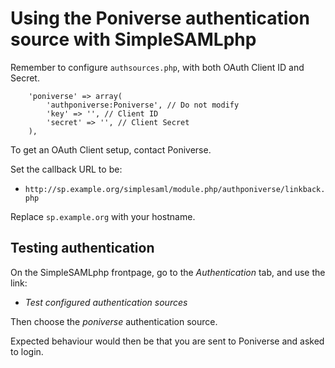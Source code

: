 Using the Poniverse authentication source with SimpleSAMLphp
===========================================================

Remember to configure `authsources.php`, with both OAuth Client ID and Secret.

```
    'poniverse' => array(
        'authponiverse:Poniverse', // Do not modify
        'key' => '', // Client ID
        'secret' => '', // Client Secret
    ),
```

To get an OAuth Client setup, contact Poniverse.

Set the callback URL to be:

 * `http://sp.example.org/simplesaml/module.php/authponiverse/linkback.php`

Replace `sp.example.org` with your hostname.

## Testing authentication

On the SimpleSAMLphp frontpage, go to the *Authentication* tab, and use the link:

  * *Test configured authentication sources*

Then choose the *poniverse* authentication source.

Expected behaviour would then be that you are sent to Poniverse and asked to login.

